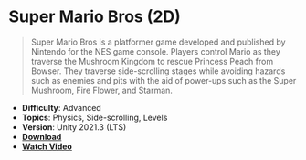 # Super Mario Bros (2D)

> Super Mario Bros is a platformer game developed and published by Nintendo for the NES game console. Players control Mario as they traverse the Mushroom Kingdom to rescue Princess Peach from Bowser. They traverse side-scrolling stages while avoiding hazards such as enemies and pits with the aid of power-ups such as the Super Mushroom, Fire Flower, and Starman.

- **Difficulty**: Advanced
- **Topics**: Physics, Side-scrolling, Levels
- **Version**: Unity 2021.3 (LTS)
- [**Download**](https://github.com/zigurous/unity-super-mario-tutorial/archive/refs/heads/main.zip)
- [**Watch Video**](https://www.youtube.com/c/zigurous)
